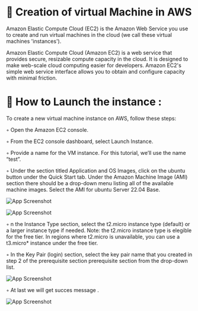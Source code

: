 
# 🔖 Creation of virtual Machine in AWS


Amazon Elastic Compute Cloud (EC2) is the Amazon Web Service you use to create and run virtual machines in the cloud (we call these virtual machines 'instances').

Amazon Elastic Compute Cloud (Amazon EC2) is a web service that provides secure, resizable compute capacity in the cloud. It is designed to make web-scale cloud computing easier for developers. Amazon EC2's simple web service interface allows you to obtain and configure capacity with minimal friction.

# 📕 How to Launch the instance :


To create a new virtual machine instance on AWS, follow these steps:

◦ Open the Amazon EC2 console.

◦ From the EC2 console dashboard, select Launch Instance.

◦ Provide a name for the VM instance. For this tutorial, we’ll use the name “test”.

◦ Under the section titled Application and OS Images, click on the ubuntu button under the Quick Start tab. Under the Amazon Machine Image (AMI) section there should be a drop-down menu listing all of the available machine images. Select the AMI for ubuntu Server 22.04 Base.





![App Screenshot](https://developer.rhino3d.com/images/AWS_Setup_11.png)



![App Screenshot](https://developer.rhino3d.com/images/AWS_Setup_12.png)

◦ n the Instance Type section, select the t2.micro instance type (default) or a larger instance type if needed. Note: the t2.micro instance type is elegible for the free tier. In regions where t2.micro is unavailable, you can use a t3.micro* instance under the free tier.

◦ In the Key Pair (login) section, select the key pair name that you created in step 2 of the prerequisite section prerequisite section from the drop-down list.


![App Screenshot](https://developer.rhino3d.com/images/AWS_Setup_13.png)

◦ At last we will get succes message .

![App Screenshot](https://developer.rhino3d.com/images/AWS_Setup_15.png)


